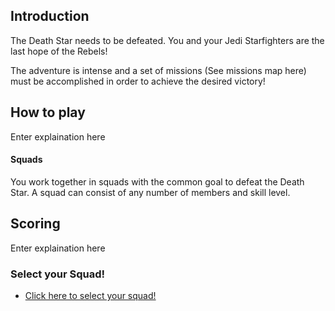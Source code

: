 ## Introduction ##


The Death Star needs to be defeated. You and your Jedi Starfighters are the last hope of the Rebels! 

The adventure is intense and a set of missions (See missions map here) must be accomplished in order to achieve the desired victory!


## How to play ##

Enter explaination here

#### Squads ####

You work together in squads with the common goal to defeat the Death Star. A squad can consist of any number of members and skill level. 

## Scoring ##

Enter explaination here

### Select your Squad! ###

+ [Click here to select your squad!](squadSelection.md)
